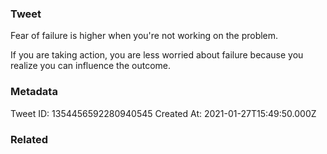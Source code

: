 ### Tweet
Fear of failure is higher when you're not working on the problem. 

If you are taking action, you are less worried about failure because you realize you can influence the outcome.

### Metadata
Tweet ID: 1354456592280940545
Created At: 2021-01-27T15:49:50.000Z

### Related

